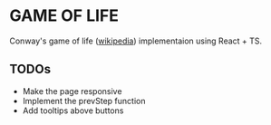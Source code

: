 # GAME OF LIFE

Conway's game of life ([wikipedia](https://en.wikipedia.org/wiki/Conway's_Game_of_Life))
implementaion using React + TS.

## TODOs

- Make the page responsive
- Implement the prevStep function
- Add tooltips above buttons
